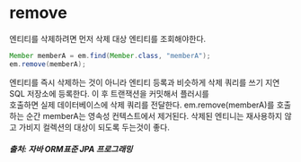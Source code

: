 # remove

엔티티를 삭제하려면 먼저 삭제 대상 엔티티를 조회해야한다.

```java
Member memberA = em.find(Member.class, "memberA");
em.remove(memberA);
```
엔티티를 즉시 삭제하는 것이 아니라 엔티티 등록과 비슷하게 삭제 쿼리를 쓰기 지연 SQL 저장소에 등록한다. 이 후 트랜잭션을 커밋해서 플러시를       
호출하면 실제 데이터베이스에 삭제 쿼리를 전달한다. 
em.remove(memberA)를 호출하는 순간 memberA는 영속성 컨텍스트에서 제거된다. 삭제된 엔티니는 재사용하지 않고 가비지 컬렉션의 대상이 되도록 두는것이 좋다.    

##### 출처: 자바 ORM표준 JPA 프로그래밍
